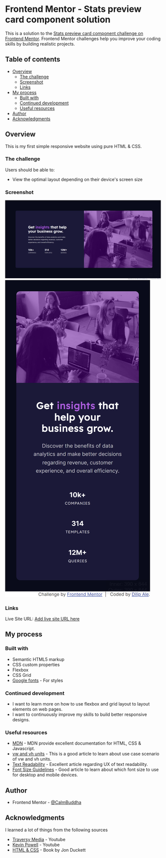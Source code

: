 # Frontend Mentor - Stats preview card component solution

This is a solution to the [Stats preview card component challenge on Frontend Mentor](https://www.frontendmentor.io/challenges/stats-preview-card-component-8JqbgoU62). Frontend Mentor challenges help you improve your coding skills by building realistic projects. 

## Table of contents

- [Overview](#overview)
  - [The challenge](#the-challenge)
  - [Screenshot](#screenshot)
  - [Links](#links)
- [My process](#my-process)
  - [Built with](#built-with)
  - [Continued development](#continued-development)
  - [Useful resources](#useful-resources)
- [Author](#author)
- [Acknowledgments](#acknowledgments)

## Overview

This is my first simple responsive website using pure HTML & CSS. 

### The challenge

Users should be able to:

- View the optimal layout depending on their device's screen size

### Screenshot

![Stats preview card component - Desktop version](screenshots/desktop-version.png)
![Stats preview card component - Mobile version](screenshots/mobile-version.png)

### Links

Live Site URL: [Add live site URL here](https://your-live-site-url.com)

## My process

### Built with

- Semantic HTML5 markup
- CSS custom properties
- Flexbox
- CSS Grid
- [Google fonts](https://fonts.google.com/) - For styles


### Continued development

- I want to learn more on how to use flexbox and grid layout to layout elements on web pages.
- I want to continuously improve my skills to build better responsive designs.

### Useful resources

- [MDN](https://developer.mozilla.org/en-US/) - MDN provide excellent documentation for HTML, CSS & Javascript.
- [vw and vh units](https://ishadeed.com/article/viewport-units/#header) - This is a good article to learn about use case scenario of vw and vh units.
- [Text Readability](https://www.intechnic.com/blog/best-practices-to-improve-text-readability-for-optimal-user-experience/) - Excellent article regarding UX of text readability. 
- [Font Size Guidelines](https://learnui.design/blog/mobile-desktop-website-font-size-guidelines.html) - Good article to learn about which font size to use for desktop and mobile devices.

## Author

- Frontend Mentor - [@CalmBuddha](https://www.frontendmentor.io/profile/CalmBuddha)

## Acknowledgments

I learned a lot of things from the following sources
- [Traversy Media](https://www.youtube.com/c/TraversyMedia) - Youtube
- [Kevin Powell](https://www.youtube.com/kepowob) - Youtube
- [HTML & CSS](https://www.htmlandcssbook.com/) - Book by Jon Duckett
